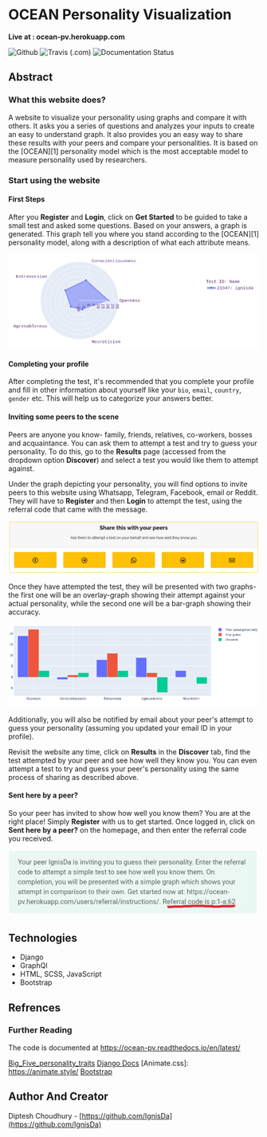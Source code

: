 # OCEAN Personality Visualization

**Live at : ocean-pv.herokuapp.com**

![Github](https://img.shields.io/github/license/IgnisDa/ocean-pv)
![Travis (.com)](https://img.shields.io/travis/com/IgnisDa/ocean-pv)
![Documentation Status](https://readthedocs.org/projects/ocean-pv/badge/?version=latest)

## Abstract
 
### What this website does?
A website to visualize your personality using graphs and compare it 
with others. It asks you a
series of questions and analyzes your inputs to create an easy to understand 
graph. It also provides you an
easy way to share these results with your peers and compare your personalities.
It is based on the 
[OCEAN][1] personality model which is the most acceptable model to measure 
personality used by researchers.

### Start using the website

#### First Steps

After you **Register** and **Login**, click on **Get Started** to be
guided to take a small
test and asked some questions. Based on your answers, a graph is
generated. This graph tell you where you stand according to the
[OCEAN][1] personality model, along with a description of what each
attribute means.

![single_result_view.png](interactions/static/interactions/images/graph_example.png)

#### Completing your profile

After completing the test, it's recommended that you complete your
profile and fill in other information about yourself like your `bio`, 
`email`, `country`, `gender` etc. This will help us to categorize
your answers better.

#### Inviting some peers to the scene

Peers are anyone you know- family, friends, relatives, co-workers, bosses and
acquaintance. You can ask them to attempt a test and try to guess your
personality. To do this, go to the **Results** page (accessed from the dropdown
option **Discover**) and select a test you would like them to attempt
against.

Under the graph depicting your personality, you will find options to invite
peers to this website using Whatsapp, Telegram, Facebook, email or Reddit. They will
have to **Register** and then **Login** to attempt the test, using the referral
code that came with the message.

![share_box.png](interactions/static/interactions/images/share_box.png)

Once they have attempted the test, they will be presented with two graphs- the
first one will be an overlay-graph showing their attempt against your actual
personality, while the second one will be a bar-graph showing their accuracy.

![referral_graph.png](interactions/static/interactions/images/referral_graph_example.png)

Additionally, you will also be notified by email about your peer's attempt to
guess your personality (assuming you updated your email ID in your profile).

Revisit the website any time, click on **Results** in the
**Discover** tab, find the test attempted by your peer and see how well they
know you. You can even attempt a test to try and guess your peer's personality
using the same process of sharing as described above.

#### Sent here by a peer?

So your peer has invited to show how well you know them? You are at the right
place! Simply **Register** with us to get started. Once logged in, click on
**Sent here by a peer?** on the homepage, and then enter the referral code
you received.

![referral_text.png](interactions/static/interactions/images/referral_text.png)

## Technologies 
- Django
- GraphQl
- HTML, SCSS, JavaScript
- Bootstrap

## Refrences

### Further Reading

The code is documented at https://ocean-pv.readthedocs.io/en/latest/

[Big_Five_personality_traits](https://en.m.wikipedia.org/wiki/Big_Five_personality_traits)
[Django Docs](https://docs.djangoproject.com/en/3.2/)
[Animate.css]: https://animate.style/
[Bootstrap](https://getbootstrap.com/docs/4.1/getting-started/introduction/)

## Author And Creator
Diptesh Choudhury - [https://github.com/IgnisDa](https://github.com/IgnisDa)
